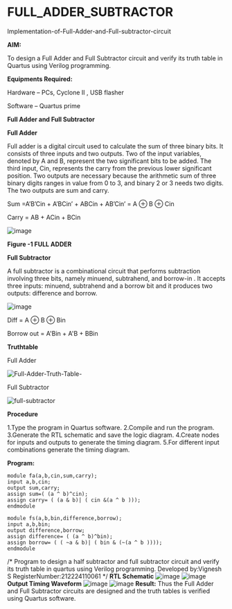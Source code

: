 # FULL_ADDER_SUBTRACTOR

Implementation-of-Full-Adder-and-Full-subtractor-circuit

**AIM:**

To design a Full Adder and Full Subtractor circuit and verify its truth table in Quartus using Verilog programming.

**Equipments Required:**

Hardware – PCs, Cyclone II , USB flasher

Software – Quartus prime

**Full Adder and Full Subtractor**

**Full Adder**

Full adder is a digital circuit used to calculate the sum of three binary bits. It consists of three inputs and two outputs. Two of the input variables, denoted by A and B, represent the two significant bits to be added. The third input, Cin, represents the carry from the previous lower significant position. Two outputs are necessary because the arithmetic sum of three binary digits ranges in value from 0 to 3, and binary 2 or 3 needs two digits. The two outputs are sum and carry.

Sum =A’B’Cin + A’BCin’ + ABCin + AB’Cin’ = A ⊕ B ⊕ Cin 

Carry = AB + ACin + BCin

![image](https://github.com/naavaneetha/FULL_ADDER_SUBTRACTOR/assets/154305477/0f30ba51-5ffb-4198-845f-18e054f675e7)

**Figure -1 FULL ADDER**

**Full Subtractor**

A full subtractor is a combinational circuit that performs subtraction involving three bits, namely minuend, subtrahend, and borrow-in . It accepts three inputs: minuend, subtrahend and a borrow bit and it produces two outputs: difference and borrow.

![image](https://github.com/naavaneetha/FULL_ADDER_SUBTRACTOR/assets/154305477/02b24f51-ab51-4304-9ad6-7b81ffc1ead5)

Diff = A ⊕ B ⊕ Bin 

Borrow out = A'Bin + A'B + BBin

**Truthtable**

Full Adder

![Full-Adder-Truth-Table-](https://github.com/user-attachments/assets/7e9223bf-a3c4-4e5f-964a-96243e398348)


Full Subtractor

![full-subtractor](https://github.com/user-attachments/assets/060a9863-3c4d-4b7f-9139-1360a46b1ded)

**Procedure**

1.Type the program in Quartus software.
2.Compile and run the program.
3.Generate the RTL schematic and save the logic diagram.
4.Create nodes for inputs and outputs to generate the timing diagram.
5.For different input combinations generate the timing diagram.

**Program:**
``` 
module fa(a,b,cin,sum,carry); 
input a,b,cin; 
output sum,carry; 
assign sum=( (a ^ b)^cin); 
assign carry= ( (a & b)| ( cin &(a ^ b ))); 
endmodule
 
module fs(a,b,bin,difference,borrow); 
input a,b,bin; 
output difference,borrow; 
assign difference= ( (a ^ b)^bin); 
assign borrow= ( ( ~a & b)| ( bin & (~(a ^ b )))); 
endmodule
```

/* Program to design a half subtractor and full subtractor circuit and verify its truth table in quartus using Verilog programming. 
Developed by:Vignesh S 
RegisterNumber:212224110061
*/
**RTL Schematic**
![image](https://github.com/user-attachments/assets/ca9c3b03-dc3a-418c-8fe4-b82b53c0540b)
![image](https://github.com/user-attachments/assets/6f400424-089b-47cd-a7ac-24cc9c58acc7)
**Output Timing Waveform**
![image](https://github.com/user-attachments/assets/649ff7ee-5d11-4d3b-abdb-b6ac9253266c)
![image](https://github.com/user-attachments/assets/f1f2fe2e-6125-4703-9d5b-b4b9a5faa0c7)
**Result:**
Thus the Full Adder and Full Subtractor circuits are designed and the truth tables is verified using Quartus software.



